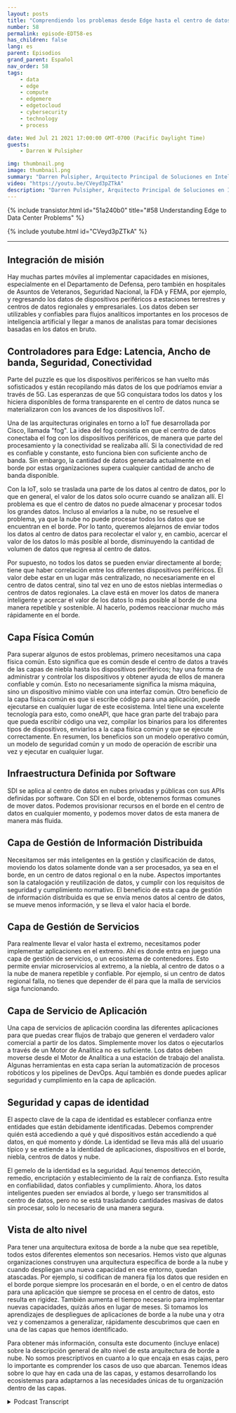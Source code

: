 ```yaml
---
layout: posts
title: "Comprendiendo los problemas desde Edge hasta el centro de datos"
number: 58
permalink: episode-EDT58-es
has_children: false
lang: es
parent: Episodios
grand_parent: Español
nav_order: 58
tags:
    - data
    - edge
    - compute
    - edgemere
    - edgetocloud
    - cybersecurity
    - technology
    - process

date: Wed Jul 21 2021 17:00:00 GMT-0700 (Pacific Daylight Time)
guests:
    - Darren W Pulsipher

img: thumbnail.png
image: thumbnail.png
summary: "Darren Pulsipher, Arquitecto Principal de Soluciones en Intel, describe los problemas comunes en las arquitecturas desde el borde hasta el centro de datos que ha observado y discutido con clientes en el sector público. Presenta una arquitectura ideal para resolver estos problemas."
video: "https://youtu.be/CVeyd3pZTkA"
description: "Darren Pulsipher, Arquitecto Principal de Soluciones en Intel, describe los problemas comunes en las arquitecturas desde el borde hasta el centro de datos que ha observado y discutido con clientes en el sector público. Presenta una arquitectura ideal para resolver estos problemas."
---
```


<div>
{% include transistor.html id="51a240b0" title="#58 Understanding Edge to Data Center Problems" %}

{% include youtube.html id="CVeyd3pZTkA" %}
</div>

---

## Integración de misión

Hay muchas partes móviles al implementar capacidades en misiones, especialmente en el Departamento de Defensa, pero también en hospitales de Asuntos de Veteranos, Seguridad Nacional, la FDA y FEMA, por ejemplo, y regresando los datos de dispositivos periféricos a estaciones terrestres y centros de datos regionales y empresariales. Los datos deben ser utilizables y confiables para flujos analíticos importantes en los procesos de inteligencia artificial y llegar a manos de analistas para tomar decisiones basadas en los datos en bruto.

## Controladores para Edge: Latencia, Ancho de banda, Seguridad, Conectividad

Parte del puzzle es que los dispositivos periféricos se han vuelto más sofisticados y están recopilando más datos de los que podríamos enviar a través de 5G. Las esperanzas de que 5G conquistara todos los datos y los hiciera disponibles de forma transparente en el centro de datos nunca se materializaron con los avances de los dispositivos IoT.

Una de las arquitecturas originales en torno a IoT fue desarrollada por Cisco, llamada "fog". La idea del fog consistía en que el centro de datos conectaba el fog con los dispositivos periféricos, de manera que parte del procesamiento y la conectividad se realizaba allí. Si la conectividad de red es confiable y constante, esto funciona bien con suficiente ancho de banda. Sin embargo, la cantidad de datos generada actualmente en el borde por estas organizaciones supera cualquier cantidad de ancho de banda disponible.

Con la IoT, solo se traslada una parte de los datos al centro de datos, por lo que en general, el valor de los datos solo ocurre cuando se analizan allí. El problema es que el centro de datos no puede almacenar y procesar todos los grandes datos. Incluso al enviarlos a la nube, no se resuelve el problema, ya que la nube no puede procesar todos los datos que se encuentran en el borde. Por lo tanto, queremos alejarnos de enviar todos los datos al centro de datos para recolectar el valor y, en cambio, acercar el valor de los datos lo más posible al borde, disminuyendo la cantidad de volumen de datos que regresa al centro de datos.

Por supuesto, no todos los datos se pueden enviar directamente al borde; tiene que haber correlación entre los diferentes dispositivos periféricos. El valor debe estar en un lugar más centralizado, no necesariamente en el centro de datos central, sino tal vez en uno de estos nieblas intermedias o centros de datos regionales. La clave está en mover los datos de manera inteligente y acercar el valor de los datos lo más posible al borde de una manera repetible y sostenible. Al hacerlo, podemos reaccionar mucho más rápidamente en el borde.

## Capa Física Común

Para superar algunos de estos problemas, primero necesitamos una capa física común. Esto significa que es común desde el centro de datos a través de las capas de niebla hasta los dispositivos periféricos; hay una forma de administrar y controlar los dispositivos y obtener ayuda de ellos de manera confiable y común. Esto no necesariamente significa la misma máquina, sino un dispositivo mínimo viable con una interfaz común. Otro beneficio de la capa física común es que si escribe código para una aplicación, puede ejecutarse en cualquier lugar de este ecosistema. Intel tiene una excelente tecnología para esto, como oneAPI, que hace gran parte del trabajo para que pueda escribir código una vez, compilar los binarios para los diferentes tipos de dispositivos, enviarlos a la capa física común y que se ejecute correctamente. En resumen, los beneficios son un modelo operativo común, un modelo de seguridad común y un modo de operación de escribir una vez y ejecutar en cualquier lugar.

## Infraestructura Definida por Software

SDI se aplica al centro de datos en nubes privadas y públicas con sus APIs definidas por software. Con SDI en el borde, obtenemos formas comunes de mover datos. Podemos provisionar recursos en el borde en el centro de datos en cualquier momento, y podemos mover datos de esta manera de manera más fluida.

## Capa de Gestión de Información Distribuida

Necesitamos ser más inteligentes en la gestión y clasificación de datos, moviendo los datos solamente donde van a ser procesados, ya sea en el borde, en un centro de datos regional o en la nube. Aspectos importantes son la catalogación y reutilización de datos, y cumplir con los requisitos de seguridad y cumplimiento normativo. El beneficio de esta capa de gestión de información distribuida es que se envía menos datos al centro de datos, se mueve menos información, y se lleva el valor hacia el borde.

## Capa de Gestión de Servicios

Para realmente llevar el valor hasta el extremo, necesitamos poder implementar aplicaciones en el extremo. Ahí es donde entra en juego una capa de gestión de servicios, o un ecosistema de contenedores. Esto permite enviar microservicios al extremo, a la niebla, al centro de datos o a la nube de manera repetible y confiable. Por ejemplo, si un centro de datos regional falla, no tienes que depender de él para que la malla de servicios siga funcionando.

## Capa de Servicio de Aplicación

Una capa de servicios de aplicación coordina las diferentes aplicaciones para que puedas crear flujos de trabajo que generen el verdadero valor comercial a partir de los datos. Simplemente mover los datos o ejecutarlos a través de un Motor de Analítica no es suficiente. Los datos deben moverse desde el Motor de Analítica a una estación de trabajo del analista. Algunas herramientas en esta capa serían la automatización de procesos robóticos y los pipelines de DevOps. Aquí también es donde puedes aplicar seguridad y cumplimiento en la capa de aplicación.

## Seguridad y capas de identidad

El aspecto clave de la capa de identidad es establecer confianza entre entidades que están debidamente identificadas. Debemos comprender quién está accediendo a qué y qué dispositivos están accediendo a qué datos, en qué momento y dónde. La identidad se lleva más allá del usuario típico y se extiende a la identidad de aplicaciones, dispositivos en el borde, niebla, centros de datos y nube.

El gemelo de la identidad es la seguridad. Aquí tenemos detección, remedio, encriptación y establecimiento de la raíz de confianza. Esto resulta en confiabilidad, datos confiables y cumplimiento. Ahora, los datos inteligentes pueden ser enviados al borde, y luego ser transmitidos al centro de datos, pero no se está trasladando cantidades masivas de datos sin procesar, solo lo necesario de una manera segura.

## Vista de alto nivel

Para tener una arquitectura exitosa de borde a la nube que sea repetible, todos estos diferentes elementos son necesarios. Hemos visto que algunas organizaciones construyen una arquitectura específica de borde a la nube y cuando despliegan una nueva capacidad en ese entorno, quedan atascadas. Por ejemplo, si codifican de manera fija los datos que residen en el borde porque siempre los procesarán en el borde, o en el centro de datos para una aplicación que siempre se procesa en el centro de datos, esto resulta en rigidez. También aumenta el tiempo necesario para implementar nuevas capacidades, quizás años en lugar de meses. Si tomamos los aprendizajes de despliegues de aplicaciones de borde a la nube una y otra vez y comenzamos a generalizar, rápidamente descubrimos que caen en una de las capas que hemos identificado.

Para obtener más información, consulta este documento (incluye enlace) sobre la descripción general de alto nivel de esta arquitectura de borde a nube. No somos prescriptivos en cuanto a lo que encaja en esas cajas, pero lo importante es comprender los casos de uso que abarcan. Tenemos ideas sobre lo que hay en cada una de las capas, y estamos desarrollando los ecosistemas para adaptarnos a las necesidades únicas de tu organización dentro de las capas.



<details>
<summary> Podcast Transcript </summary>

<p></p>

</details>
